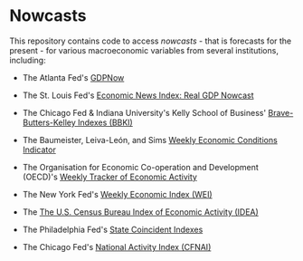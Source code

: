 # Nowcasts

This repository contains code to access *nowcasts* - that is forecasts for the present - for various macroeconomic variables from several institutions, including: 

- The Atlanta Fed's [GDPNow](https://www.atlantafed.org/cqer/research/gdpnow.aspx?panel=1)

- The St. Louis Fed's [Economic News Index: Real GDP Nowcast](https://research.stlouisfed.org/publications/review/2016/12/05/a-macroeconomic-news-index-for-constructing-nowcasts-of-u-s-real-gross-domestic-product-growth/)

- The Chicago Fed & Indiana University's Kelly School of Business' [Brave-Butters-Kelley Indexes (BBKI)](https://www.ibrc.indiana.edu/bbki/)

- The Baumeister, Leiva-León, and Sims [Weekly Economic Conditions Indicator](https://sites.google.com/view/weeklystateindexes/dashboard) 

- The Organisation for Economic Co-operation and Development (OECD)'s [Weekly Tracker of Economic Activity](https://www.oecd.org/economy/weekly-tracker-of-gdp-growth/)

- The New York Fed's [Weekly Economic Index (WEI)](https://www.newyorkfed.org/research/policy/weekly-economic-index#/)

- The [The U.S. Census Bureau Index of Economic Activity (IDEA)](https://www.census.gov/economic-indicators/econ_assets/econindex/index.html) 

- The Philadelphia Fed's [State Coincident Indexes](https://www.philadelphiafed.org/surveys-and-data/regional-economic-analysis/state-coincident-indexes)

- The Chicago Fed's [National Activity Index (CFNAI)](https://www.chicagofed.org/research/data/cfnai/current-data)

